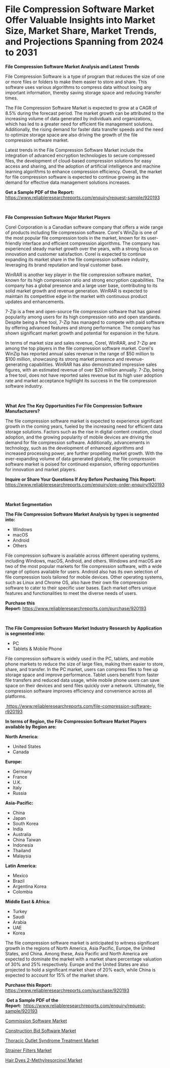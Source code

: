 <p><h1>File Compression Software Market Offer Valuable Insights into Market Size, Market Share, Market Trends, and Projections Spanning from 2024 to 2031</h1></p><p><strong>File Compression Software Market Analysis and Latest Trends</strong></p>
<p><p>File Compression Software is a type of program that reduces the size of one or more files or folders to make them easier to store and share. This software uses various algorithms to compress data without losing any important information, thereby saving storage space and reducing transfer times.</p><p>The File Compression Software Market is expected to grow at a CAGR of 8.5% during the forecast period. The market growth can be attributed to the increasing volume of data generated by individuals and organizations, which has led to a greater need for efficient file management solutions. Additionally, the rising demand for faster data transfer speeds and the need to optimize storage space are also driving the growth of the file compression software market.</p><p>Latest trends in the File Compression Software Market include the integration of advanced encryption technologies to secure compressed files, the development of cloud-based compression solutions for easy access and sharing, and the adoption of artificial intelligence and machine learning algorithms to enhance compression efficiency. Overall, the market for file compression software is expected to continue growing as the demand for effective data management solutions increases.</p></p>
<p><strong>Get a Sample PDF of the Report:&nbsp;</strong> <a href="https://www.reliableresearchreports.com/enquiry/request-sample/920193">https://www.reliableresearchreports.com/enquiry/request-sample/920193</a></p>
<p>&nbsp;</p>
<p><strong>File Compression Software Major Market Players</strong></p>
<p><p>Corel Corporation is a Canadian software company that offers a wide range of products including file compression software. Corel's WinZip is one of the most popular file compression tools in the market, known for its user-friendly interface and efficient compression algorithms. The company has experienced steady market growth over the years, with a strong focus on innovation and customer satisfaction. Corel is expected to continue expanding its market share in the file compression software industry, leveraging its brand reputation and loyal customer base.</p><p>WinRAR is another key player in the file compression software market, known for its high compression ratio and strong encryption capabilities. The company has a global presence and a large user base, contributing to its solid market growth and revenue generation. WinRAR is expected to maintain its competitive edge in the market with continuous product updates and enhancements.</p><p>7-Zip is a free and open-source file compression software that has gained popularity among users for its high compression ratio and open standards. Despite being a free tool, 7-Zip has managed to compete with paid software by offering advanced features and strong performance. The company has shown significant market growth and potential for expansion in the future.</p><p>In terms of market size and sales revenue, Corel, WinRAR, and 7-Zip are among the top players in the file compression software market. Corel's WinZip has reported annual sales revenue in the range of $50 million to $100 million, showcasing its strong market presence and revenue-generating capabilities. WinRAR has also demonstrated impressive sales figures, with an estimated revenue of over $20 million annually. 7-Zip, being a free tool, does not have reported sales revenue but its high user adoption rate and market acceptance highlight its success in the file compression software industry.</p></p>
<p>&nbsp;</p>
<p><strong>What Are The Key Opportunities For File Compression Software Manufacturers?</strong></p>
<p><p>The file compression software market is expected to experience significant growth in the coming years, fueled by the increasing need for efficient data storage solutions. Factors such as the rise in digital content creation, cloud adoption, and the growing popularity of mobile devices are driving the demand for file compression software. Additionally, advancements in technology, such as the development of enhanced algorithms and increased processing power, are further propelling market growth. With the ever-expanding volume of data generated globally, the file compression software market is poised for continued expansion, offering opportunities for innovation and market players.</p></p>
<p><strong>Inquire or Share Your Questions If Any Before Purchasing This Report:</strong> <a href="https://www.reliableresearchreports.com/enquiry/pre-order-enquiry/920193">https://www.reliableresearchreports.com/enquiry/pre-order-enquiry/920193</a></p>
<p>&nbsp;</p>
<p><strong>Market Segmentation</strong></p>
<p><strong>The File Compression Software Market Analysis by types is segmented into:</strong></p>
<p><ul><li>Windows</li><li>macOS</li><li>Android</li><li>Others</li></ul></p>
<p><p>File compression software is available across different operating systems, including Windows, macOS, Android, and others. Windows and macOS are two of the most popular markets for file compression software, with a wide range of options available for users. Android also has its own selection of file compression tools tailored for mobile devices. Other operating systems, such as Linux and Chrome OS, also have their own file compression software to cater to their specific user bases. Each market offers unique features and functionalities to meet the diverse needs of users.</p></p>
<p><strong>Purchase this Report:&nbsp;</strong><a href="https://www.reliableresearchreports.com/purchase/920193">https://www.reliableresearchreports.com/purchase/920193</a></p>
<p>&nbsp;</p>
<p><strong>The File Compression Software Market Industry Research by Application is segmented into:</strong></p>
<p><ul><li>PC</li><li>Tablets & Mobile Phone</li></ul></p>
<p><p>File compression software is widely used in the PC, tablets, and mobile phone markets to reduce the size of large files, making them easier to store, share, and transfer. In the PC market, users can compress files to free up storage space and improve performance. Tablet users benefit from faster file transfers and reduced data usage, while mobile phone users can save space on their devices and send files quickly over a network. Ultimately, file compression software improves efficiency and convenience across all platforms.</p></p>
<p><a href="https://www.reliableresearchreports.com/file-compression-software-r920193">&nbsp;https://www.reliableresearchreports.com/file-compression-software-r920193</a></p>
<p><strong>In terms of Region, the File Compression Software Market Players available by Region are:</strong></p>
<p>
    <p> <strong> North America: </strong>
        <ul>
            <li>United States</li>
            <li>Canada</li>
        </ul>
        </p> 
    <p> <strong> Europe: </strong>
        <ul>
            <li>Germany</li>
            <li>France</li>
            <li>U.K.</li>
            <li>Italy</li>
            <li>Russia</li>
        </ul>
        </p> 
    <p> <strong> Asia-Pacific: </strong>
        <ul>
            <li>China</li>
            <li>Japan</li>
            <li>South Korea</li>
            <li>India</li>
            <li>Australia</li>
            <li>China Taiwan</li>
            <li>Indonesia</li>
            <li>Thailand</li>
            <li>Malaysia</li>
        </ul>
        </p> 
    <p> <strong> Latin America: </strong>
        <ul>
            <li>Mexico</li>
            <li>Brazil</li>
            <li>Argentina Korea</li>
            <li>Colombia</li>
        </ul>
        </p> 
    <p> <strong> Middle East & Africa: </strong>
        <ul>
            <li>Turkey</li>
            <li>Saudi</li>
            <li>Arabia</li>
            <li>UAE</li>
            <li>Korea</li>
        </ul>
    </p>
    </p>
<p><p>The file compression software market is anticipated to witness significant growth in the regions of North America, Asia Pacific, Europe, the United States, and China. Among these, Asia Pacific and North America are expected to dominate the market with a market share percentage valuation of 30% and 25% respectively. Europe and the United States are also projected to hold a significant market share of 20% each, while China is expected to account for 15% of the market share.</p></p>
<p><strong>Purchase this Report: </strong><a href="https://www.reliableresearchreports.com/purchase/920193">https://www.reliableresearchreports.com/purchase/920193</a></p>
<p>&nbsp;<strong>Get a Sample PDF of the Report:&nbsp;&nbsp;</strong><a href="https://www.reliableresearchreports.com/enquiry/request-sample/920193">https://www.reliableresearchreports.com/enquiry/request-sample/920193</a></p>
<p><strong></strong></p>
<p><p><a href="https://github.com/mbisetmhermsr/Market-Research-Report-List-3/blob/main/commission-software-market.md">Commission Software Market</a></p><p><a href="https://github.com/cameroneffertz/Market-Research-Report-List-2/blob/main/construction-bid-software-market.md">Construction Bid Software Market</a></p><p><a href="https://github.com/elizabethdagraca/Market-Research-Report-List-4/blob/main/thoracic-outlet-syndrome-treatment-market.md">Thoracic Outlet Syndrome Treatment Market</a></p><p><a href="https://www.linkedin.com/pulse/global-strainer-filters-market-status-2024-2031-forecast-i23sf?trackingId=5ivwCBBqTUqwp%2FqUE5yaDw%3D%3D">Strainer Filters Market</a></p><p><a href="https://www.linkedin.com/pulse/hair-dyes-2-methylresorcinol-market-size-share-trends-alsye?trackingId=lhGTeAolSTmAd53z4WlI5A%3D%3D">Hair Dyes 2-Methylresorcinol Market</a></p></p>
